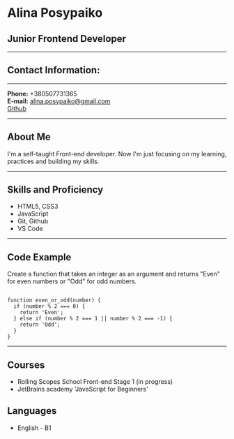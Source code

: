# Alina Posypaiko

## Junior Frontend Developer

***

## Contact Information:

***

**Phone:** +380507731365  
**E-mail:** alina.posypaiko@gmail.com  
[Github](https://github.com/Po-Alina)

***

## About Me

I'm a self-taught Front-end developer. Now I'm just focusing on my learning, practices and building my skills. 

***

## Skills and Proficiency

- HTML5, CSS3
- JavaScript
- Git, Github
- VS Code

***

## Code Example

Create a function that takes an integer as an argument and returns "Even" for even numbers or "Odd" for odd numbers.

~~~

function even_or_odd(number) {
  if (number % 2 === 0) {
    return 'Even';
  } else if (number % 2 === 1 || number % 2 === -1) {
    return 'Odd';
  }
}

~~~

***

## Courses

- Rolling Scopes School Front-end Stage 1 (in progress)
- JetBrains academy 'JavaScript for Beginners'

## Languages

- English - B1
